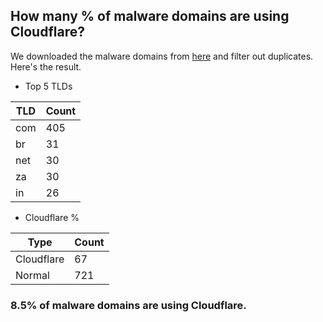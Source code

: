 ## How many % of malware domains are using Cloudflare?


We downloaded the malware domains from [here](https://urlhaus.abuse.ch) and filter out duplicates.
Here's the result.


[//]: # (start replacement)


- Top 5 TLDs

| TLD | Count |
| --- | --- |
| com | 405 |
| br | 31 |
| net | 30 |
| za | 30 |
| in | 26 |


- Cloudflare %

| Type | Count |
| --- | --- |
| Cloudflare | 67 |
| Normal | 721 |


### 8.5% of malware domains are using Cloudflare.